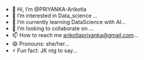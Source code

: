 - 👋 Hi, I’m @PRIYANKA-Arikotla
- 👀 I’m interested in Data_science ...
- 🌱 I’m currently learning DataScience with AI...
- 💞️ I’m looking to collaborate on ...
- 📫 How to reach me arikotlapriyanka@gmail.com...
- 😄 Pronouns: she/her...
- ⚡ Fun fact: JK ntg to say...

<!---
PRIYANKA-Arikotla/PRIYANKA-Arikotla is a ✨ special ✨ repository because its `README.md` (this file) appears on your GitHub profile.
You can click the Preview link to take a look at your changes.
--->
